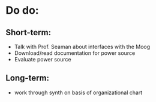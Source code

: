 # Do do: 

## Short-term: 
* Talk with Prof. Seaman about interfaces with the Moog
* Download/read documentation for power source
* Evaluate power source

## Long-term: 
* work through synth on basis of organizational chart
